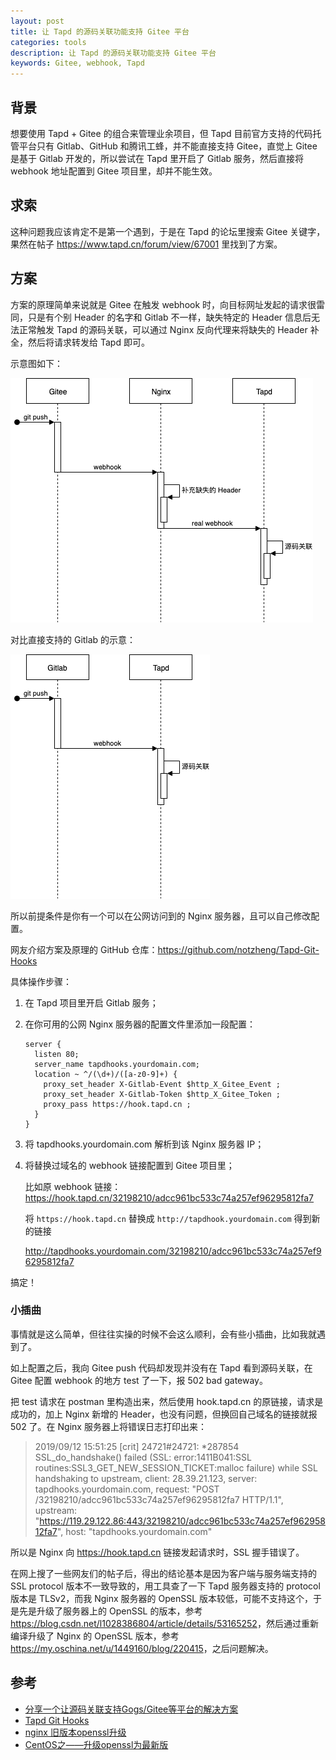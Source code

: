 ```yaml
---
layout: post
title: 让 Tapd 的源码关联功能支持 Gitee 平台
categories: tools
description: 让 Tapd 的源码关联功能支持 Gitee 平台
keywords: Gitee, webhook, Tapd
---
```


## 背景

想要使用 Tapd + Gitee 的组合来管理业余项目，但 Tapd 目前官方支持的代码托管平台只有 Gitlab、GitHub 和腾讯工蜂，并不能直接支持 Gitee，直觉上 Gitee 是基于 Gitlab 开发的，所以尝试在 Tapd 里开启了 Gitlab 服务，然后直接将 webhook 地址配置到 Gitee 项目里，却并不能生效。

## 求索

这种问题我应该肯定不是第一个遇到，于是在 Tapd 的论坛里搜索 Gitee 关键字，果然在帖子 <https://www.tapd.cn/forum/view/67001> 里找到了方案。

## 方案

方案的原理简单来说就是 Gitee 在触发 webhook 时，向目标网址发起的请求很雷同，只是有个别 Header 的名字和 Gitlab 不一样，缺失特定的 Header 信息后无法正常触发 Tapd 的源码关联，可以通过 Nginx 反向代理来将缺失的 Header 补全，然后将请求转发给 Tapd 即可。

示意图如下：

![](/images/posts/tools/webhook-gitee.png)

对比直接支持的 Gitlab 的示意：

![](/images/posts/tools/webhook-gitlab.png)

所以前提条件是你有一个可以在公网访问到的 Nginx 服务器，且可以自己修改配置。

网友介绍方案及原理的 GitHub 仓库：<https://github.com/notzheng/Tapd-Git-Hooks>

具体操作步骤：

1. 在 Tapd 项目里开启 Gitlab 服务；

2. 在你可用的公网 Nginx 服务器的配置文件里添加一段配置：

    ```
    server {
      listen 80;
      server_name tapdhooks.yourdomain.com;
      location ~ ^/(\d+)/([a-z0-9]+) {
        proxy_set_header X-Gitlab-Event $http_X_Gitee_Event ;
        proxy_set_header X-Gitlab-Token $http_X_Gitee_Token ;
        proxy_pass https://hook.tapd.cn ;
      }
    }
    ```

3. 将 tapdhooks.yourdomain.com 解析到该 Nginx 服务器 IP；

4. 将替换过域名的 webhook 链接配置到 Gitee 项目里；

    比如原 webhook 链接：https://hook.tapd.cn/32198210/adcc961bc533c74a257ef96295812fa7

    将 `https://hook.tapd.cn` 替换成 `http://tapdhook.yourdomain.com` 得到新的链接

    http://tapdhooks.yourdomain.com/32198210/adcc961bc533c74a257ef96295812fa7

搞定！

### 小插曲

事情就是这么简单，但往往实操的时候不会这么顺利，会有些小插曲，比如我就遇到了。

如上配置之后，我向 Gitee push 代码却发现并没有在 Tapd 看到源码关联，在 Gitee 配置 webhook 的地方 test 了一下，报 502 bad gateway。

把 test 请求在 postman 里构造出来，然后使用 hook.tapd.cn 的原链接，请求是成功的，加上 Nginx 新增的 Header，也没有问题，但换回自己域名的链接就报 502 了。在 Nginx 服务器上将错误日志打印出来：

> 2019/09/12 15:51:25 [crit] 24721#24721: *287854 SSL_do_handshake() failed (SSL: error:1411B041:SSL routines:SSL3_GET_NEW_SESSION_TICKET:malloc failure) while SSL handshaking to upstream, client: 28.39.21.123, server: tapdhooks.yourdomain.com, request: "POST /32198210/adcc961bc533c74a257ef96295812fa7 HTTP/1.1", upstream: "https://119.29.122.86:443/32198210/adcc961bc533c74a257ef96295812fa7", host: "tapdhooks.yourdomain.com"

所以是 Nginx 向 https://hook.tapd.cn 链接发起请求时，SSL 握手错误了。

在网上搜了一些网友们的帖子后，得出的结论基本是因为客户端与服务端支持的 SSL protocol 版本不一致导致的，用工具查了一下 Tapd 服务器支持的 protocol 版本是 TLSv2，而我 Nginx 服务器的 OpenSSL 版本较低，可能不支持这个，于是先是升级了服务器上的 OpenSSL 的版本，参考 <https://blog.csdn.net/l1028386804/article/details/53165252>，然后通过重新编译升级了 Nginx 的 OpenSSL 版本，参考 <https://my.oschina.net/u/1449160/blog/220415>，之后问题解决。

## 参考

- [分享一个让源码关联支持Gogs/Gitee等平台的解决方案](https://www.tapd.cn/forum/view/67001)
- [Tapd Git Hooks](https://github.com/notzheng/Tapd-Git-Hooks)
- [nginx 旧版本openssl升级](https://my.oschina.net/u/1449160/blog/220415)
- [CentOS之——升级openssl为最新版](https://blog.csdn.net/l1028386804/article/details/53165252)
